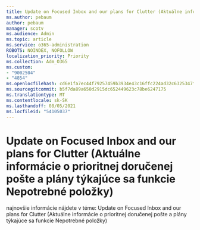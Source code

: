 ```yaml
---
title: Update on Focused Inbox and our plans for Clutter (Aktuálne informácie o prioritnej doručenej pošte a plány týkajúce sa funkcie Nepotrebné položky)
ms.author: pebaum
author: pebaum
manager: scotv
ms.audience: Admin
ms.topic: article
ms.service: o365-administration
ROBOTS: NOINDEX, NOFOLLOW
localization_priority: Priority
ms.collection: Adm_O365
ms.custom:
- "9002504"
- "4854"
ms.openlocfilehash: cd6e1fa7ec44f79257459b3934e43c16ffc224ad32c6325347fd7fb4a19e5312
ms.sourcegitcommit: b5f7da89a650d2915dc652449623c78be6247175
ms.translationtype: MT
ms.contentlocale: sk-SK
ms.lasthandoff: 08/05/2021
ms.locfileid: "54105037"
---
```

# <a name="update-on-focused-inbox-and-our-plans-for-clutter"></a>Update on Focused Inbox and our plans for Clutter (Aktuálne informácie o prioritnej doručenej pošte a plány týkajúce sa funkcie Nepotrebné položky)

najnovšie informácie nájdete v téme: Update on Focused Inbox and our plans for Clutter (Aktuálne informácie o prioritnej doručenej pošte a plány týkajúce sa funkcie Nepotrebné položky)
